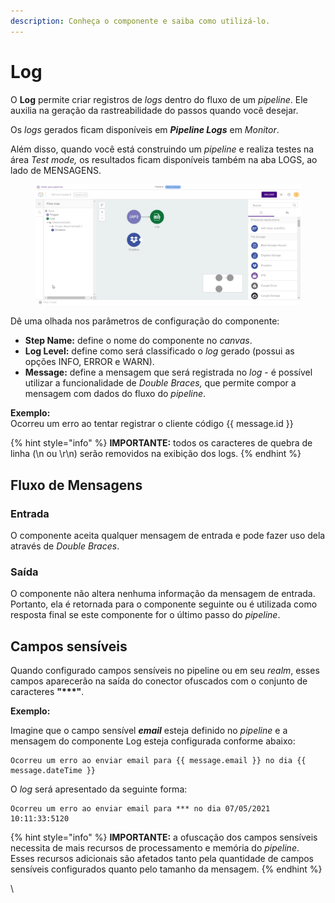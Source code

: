 ```yaml
---
description: Conheça o componente e saiba como utilizá-lo.
---
```


# Log

O **Log** permite criar registros de _logs_ dentro do fluxo de um _pipeline_. Ele auxilia na geração da rastreabilidade do passos quando você desejar.&#x20;

Os _logs_ gerados ficam disponíveis em _**Pipeline Logs**_ em _Monitor_.

Além disso, quando você está construindo um _pipeline_ e realiza testes na área _Test mode,_ os resultados ficam disponíveis também na aba LOGS, ao lado de MENSAGENS.

<figure><img src="../../.gitbook/assets/ezgif.com-gif-maker (1).gif" alt=""><figcaption></figcaption></figure>



Dê uma olhada nos parâmetros de configuração do componente:

* **Step Name:** define o nome do componente no _canvas_.
* **Log Level:** define como será classificado o _log_ gerado (possui as opções INFO, ERROR e WARN).
* **Message:** define a mensagem que será registrada no _log_ - é possível utilizar a funcionalidade de _Double Braces,_ que permite compor a mensagem com dados do fluxo do _pipeline_.

**Exemplo:**\
Ocorreu um erro ao tentar registrar o cliente código \{{ message.id \}}&#x20;

{% hint style="info" %}
**IMPORTANTE:** todos os caracteres de quebra de linha (\n ou \r\n) serão removidos na exibição dos logs.
{% endhint %}

## Fluxo de Mensagens <a href="#fluxo-de-mensagens" id="fluxo-de-mensagens"></a>

### Entrada <a href="#entrada" id="entrada"></a>

O componente aceita qualquer mensagem de entrada e pode fazer uso dela através de _Double Braces_.

### Saída <a href="#sada" id="sada"></a>

O componente não altera nenhuma informação da mensagem de entrada. Portanto, ela é retornada para o componente seguinte ou é utilizada como resposta final se este componente for o último passo do _pipeline_.

## Campos sensíveis <a href="#h_9296d1d973" id="h_9296d1d973"></a>

Quando configurado campos sensíveis no pipeline ou em seu _realm_, esses campos aparecerão na saída do conector ofuscados com o conjunto de caracteres **"\*\*\*"**.

**Exemplo:**

Imagine que o campo sensível _**email**_ esteja definido no _pipeline_ e a mensagem do componente Log esteja configurada conforme abaixo:

```
Ocorreu um erro ao enviar email para {{ message.email }} no dia {{ message.dateTime }}
```

O _log_ será apresentado da seguinte forma:

```
Ocorreu um erro ao enviar email para *** no dia 07/05/2021 10:11:33:5120  
```

{% hint style="info" %}
**IMPORTANTE:** a ofuscação dos campos sensíveis necessita de mais recursos de processamento e memória do _pipeline_. Esses recursos adicionais são afetados tanto pela quantidade de campos sensíveis configurados quanto pelo tamanho da mensagem.
{% endhint %}

\
